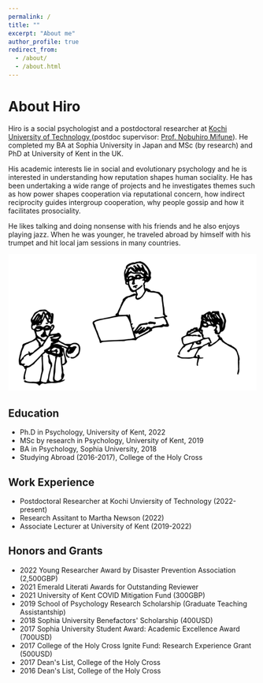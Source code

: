```yaml
---
permalink: /
title: ""
excerpt: "About me"
author_profile: true
redirect_from: 
  - /about/
  - /about.html
---
```


# About Hiro

Hiro is a social psychologist and a postdoctoral researcher at <a href = "https://www.kochi-tech.ac.jp/kut/english/">Kochi University of Technology </a> (postdoc supervisor: <a href="https://www.kochi-tech.ac.jp/profile/en/mifune-nobuhiro.html">Prof. Nobuhiro Mifune</a>). He completed my BA at Sophia University in Japan and MSc (by research) and PhD at University of Kent in the UK.

His academic interests lie in social and evolutionary psychology and he is interested in understanding how reputation shapes human sociality. He has been undertaking a wide range of projects and he investigates themes such as how power shapes cooperation via reputational concern, how indirect reciprocity guides intergroup cooperation, why people gossip and how it facilitates prosociality.

He likes talking and doing nonsense with his friends and he also enjoys playing jazz. When he was younger, he traveled abroad by himself with his trumpet and hit local jam sessions in many countries.

![image](/assets/images/imada_web_touka_c-01-r.png)

## Education

-   Ph.D in Psychology, University of Kent, 2022
-   MSc by research in Psychology, University of Kent, 2019
-   BA in Psychology, Sophia University, 2018
-   Studying Abroad (2016-2017), College of the Holy Cross

## Work Experience

-   Postdoctoral Researcher at Kochi Unviersity of Technology (2022-present)
-   Research Assitant to Martha Newson (2022)
-   Associate Lecturer at University of Kent (2019-2022)

## Honors and Grants

-   2022 Young Researcher Award by Disaster Prevention Association (2,500GBP)
-   2021 Emerald Literati Awards for Outstanding Reviewer
-   2021 University of Kent COVID Mitigation Fund (300GBP)
-   2019 School of Psychology Research Scholarship (Graduate Teaching Assistantship)
-   2018 Sophia University Benefactors' Scholarship (400USD)
-   2017 Sophia University Student Award: Academic Excellence Award (700USD)
-   2017 College of the Holy Cross Ignite Fund: Research Experience Grant (500USD)
-   2017 Dean's List, College of the Holy Cross
-   2016 Dean's List, College of the Holy Cross
